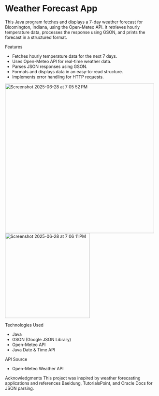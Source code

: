 # Weather Forecast App
This Java program fetches and displays a 7-day weather forecast for Bloomington, Indiana, using the Open-Meteo API. It retrieves hourly temperature data, processes the response using GSON, and prints the forecast in a structured format.

Features
- Fetches hourly temperature data for the next 7 days.
- Uses Open-Meteo API for real-time weather data.
- Parses JSON responses using GSON.
- Formats and displays data in an easy-to-read structure.
- Implements error handling for HTTP requests.

<img width="493" alt="Screenshot 2025-06-28 at 7 05 52 PM" src="https://github.com/user-attachments/assets/28711fbf-1d56-43fb-9028-045cf19536d5" />


<img width="280" alt="Screenshot 2025-06-28 at 7 06 11 PM" src="https://github.com/user-attachments/assets/346fa56d-cddb-4d23-aa97-dc07376ccbb2" />


Technologies Used
- Java
- GSON (Google JSON Library)
- Open-Meteo API
- Java Date & Time API

API Source
- Open-Meteo Weather API

Acknowledgments
This project was inspired by weather forecasting applications and references Baeldung, TutorialsPoint, and Oracle Docs for JSON parsing.
